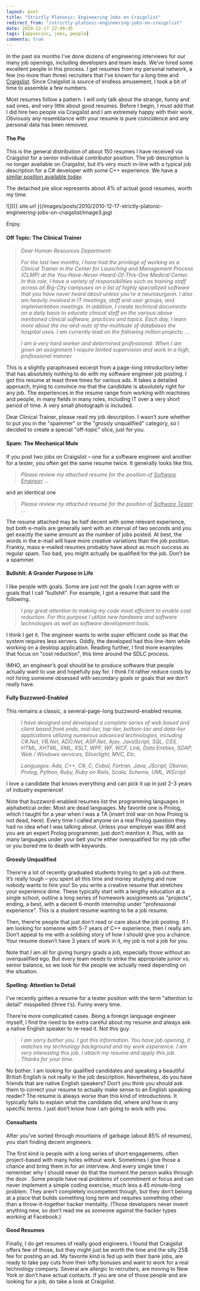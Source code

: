 ```yaml
---
layout: post
title: "Strictly Platonic: Engineering Jobs on Craigslist"
redirect_from: "/strictly-platonic-engineering-jobs-on-craigslist"
date: 2010-12-17 22:49:35
tags: [appsecinc, jobs, people]
comments: true
---
```

In the past six months I’ve done dozens of engineering interviews for our many job openings, including developers and team leads. We’ve hired some excellent people in this process. I get resumes from my personal network, a few (no more than three) recruiters that I’ve known for a long time and [Craigslist](http://newyork.craigslist.org/sof/). Since Craigslist is source of endless amusement, I took a bit of time to assemble a few numbers.

Most resumes follow a pattern. I will only talk about the strange, funny and sad ones, and very little about good resumes. Before I begin, I must add that I did hire two people via Craigslist and I am extremely happy with their work. Obviously any resemblance with your resume is pure coincidence and any personal data has been removed.

#### The Pie

This is the general distribution of about 150 resumes I have received via Craigslist for a senior individual contributor position. The job description is no longer available on Craigslist, but it’s very much in-line with a typical job description for a C# developer with some C++ experience. We have a [similar position available today](http://www.appsecinc.com/aboutus/careers/Software-Engineer-Scanner-Services.shtml).

The detached pie slice represents about 4% of actual good resumes, worth my time.

![]({{ site.url }}/images/posts/2010/2010-12-17-strictly-platonic-engineering-jobs-on-craigslist/image3.jpg)

Enjoy.

#### Off Topic: The Clinical Trainer

> _Dear Human Resources Department:_
>
> _For the last two months, I have had the privilege of working as a Clinical Trainer in the Center for Launching and Management Process (CLMP) at the You-Have-Never-Heard-Of-This-One Medical Center.  In this role, I have a variety of responsibilities such as training staff across all Big-City campuses on a list of highly specialized software that you have never heard about unless you’re a neurosurgeon. I also am heavily involved in IT meetings, staff end user groups, and implementation meetings. In addition, I create technical documents on a daily basis to educate clinical staff on the various above mentioned clinical software, practices and topics. Each day, I learn more about the ins-and-outs of the multitude of databases the hospital uses. I am currently lead on the following million projects: ..._
>
> _I am a very hard worker and determined professional. When I am given an assignment I require limited supervision and work in a high, professional manner._

This is a slightly paraphrased excerpt from a page-long introductory letter that has absolutely nothing to do with my software engineer job posting. I got this resume at least three times for various ads. It takes a detailed approach, trying to convince me that the candidate is absolutely right for any job. The experiences in the resume range from working with machines and people, in many fields in many roles, including IT over a very short period of time. A very small photograph is included.

Dear Clinical Trainer, please read my job description. I wasn’t sure whether to put you in the "spammer" or the "grossly unqualified" category, so I decided to create a special "off-topic" slice, just for you.

#### Spam: The Mechanical Mule

If you post two jobs on Craigslist – one for a software engineer and another for a tester, you often get the same resume twice. It generally looks like this.

> _Please review my attached resume for the position of <u>Software Engineer</u> ..._

and an identical one

> _Please review my attached resume for the position of <u>Software Tester</u> ..._

The resume attached may be half decent with some relevant experience, but both e-mails are generally sent with an interval of two seconds and you get exactly the same amount as the number of jobs posted. At best, the words in the e-mail will have more creative variations than the job position. Frankly, mass e-mailed resumes probably have about as much success as regular spam. Too bad, you might actually be qualified for the job. Don’t be a spammer.

#### Bullshit: A Grander Purpose in Life

I like people with goals. Some are just not the goals I can agree with or goals that I call "bullshit". For example, I got a resume that said the following.

> _I pay great attention to making my code most efficient to enable cost reduction. For this purpose I utilize new hardware and software technologies as well as software development tools._

I think I get it. The engineer wants to write super efficient code so that the system requires less servers. Oddly, the developed had this line-item while working on a desktop application. Reading further, I find more examples that focus on "cost reduction", this time around the SDLC process.

IMHO, an engineer’s goal should be to produce software that people actually want to use and hopefully pay for. I think I’d rather reduce costs by not hiring someone obsessed with secondary goals or goals that we don’t really have.

#### Fully Buzzword-Enabled

This remains a classic, a several-page-long buzzword-enabled resume.

> _I have designed and developed a complete series of web based and client based front ends, mid-tier, top-tier, bottom-tier and data-tier applications utilizing numerous advanced technologies, including C#.Net, VB.Net, ADO.Net, ASP.Net, Ajax, JavaScript, SQL, CSS, HTML, XHTML, XML, XSLT, WPF, WF, WCF, Link, Data Entities, SOAP, Web / Windows services, Silverlight, MVC, Etc._
>
> _Languages: Ada, C++, C#, C, Cobol, Fortran, Java, JScript, Oberon, Prolog, Python, Ruby, Ruby on Rails, Scala, Scheme, UML, WScript_

I love a candidate that knows everything and can pick it up in just 2-3 years of industry experience!

Note that buzzword-enabled resumes list the programming languages in alphabetical order. Most are dead languages. My favorite one is Prolog, which I taught for a year when I was a TA (insert troll war on how Prolog is not dead, here). Every time I called anyone on a real Prolog question they had no idea what I was talking about. Unless your employer was IBM and you are an expert Prolog programmer, just don’t mention it. Plus, with so many languages under your belt you’re either overqualified for my job offer or you bored me to death with keywords.

#### Grossly Unqualified

There’re a lot of recently graduated students trying to get a job out there. It’s really tough – you spent all this time and money studying and now nobody wants to hire you! So you write a creative resume that stretches your experience dime. These typically start with a lengthy education at a single school, outline a long series of homework assignments as "projects", ending, a best, with a decent 6-month internship under "professional experience". This is a student resume wanting to be a job resume.

Then, there’re people that just don’t read or care about the job posting. If I am looking for someone with 5-7 years of C++ experience, then I really am. Don’t appeal to me with a sobbing story of how I should give you a chance. Your resume doesn’t have 3 years of work in it, my job is not a job for you.

Note that I am all for giving hungry grads a job, especially those without an overqualified ego. But every team needs to strike the appropriate junior vs. senior balance, so we look for the people we actually need depending on the situation.

#### Spelling: Attention to Detail

I’ve recently gotten a resume for a tester position with the term "attention to detail" misspelled (three t’s). Funny every time.

There’re more complicated cases. Being a foreign language engineer myself, I find the need to be extra careful about my resume and always ask a native English speaker to re-read it. Not this guy.

> _I am sorry bother you. I got this information. You have job opening, it matches my technology background and my work experience. I am very interesting this job. I attach my resume and apply this job. Thanks for your time._

No bother. I am looking for qualified candidates and speaking a beautiful British English is not really in the job description. Nevertheless, do you have friends that are native English speakers? Don’t you think you should ask them to correct your resume to actually make sense to an English speaking reader? The resume is always worse than this kind of introductions. It typically fails to explain what the candidate did, where and how in any specific terms. I just don’t know how I am going to work with you.

#### Consultants

After you’ve sorted through mountains of garbage (about 85% of resumes), you start finding decent engineers.

The first kind is people with a long series of short engagements, often project-based with many holes without work. Sometimes I give those a chance and bring them in for an interview. And every single time I remember why I should never do that the moment the person walks through the door . Some people have real problems of commitment or focus and can never implement a simple coding exercise, much less a 45 minute-long problem. They aren’t completely incompetent though, but they don’t belong at a place that builds something long term and requires something other than a throw-it-together hacker mentality. (Those developers never invent anything new, so don’t read me as someone against the hacker types working at Facebook.)

#### Good Resumes

Finally, I do get resumes of really good engineers. I found that Craigslist offers few of those, but they might just be worth the time and the silly 25$ fee for posting an ad. My favorite kind is fed up with their bank jobs, are ready to take pay cuts from their lofty bonuses and want to work for a real technology company. Several are allergic to recruiters, are moving to New York or don’t have actual contacts. If you are one of those people and are looking for a job, do take a look at Craigslist.

